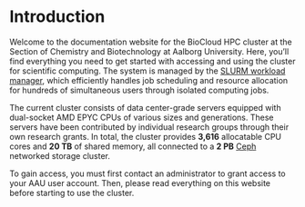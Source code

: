 # Introduction
Welcome to the documentation website for the BioCloud HPC cluster at the Section of Chemistry and Biotechnology at Aalborg University. Here, you’ll find everything you need to get started with accessing and using the cluster for scientific computing. The system is managed by the [SLURM workload manager](https://slurm.schedmd.com/archive/slurm-24.11.4/overview.html), which efficiently handles job scheduling and resource allocation for hundreds of simultaneous users through isolated computing jobs.

The current cluster consists of data center-grade servers equipped with dual-socket AMD EPYC CPUs of various sizes and generations. These servers have been contributed by individual research groups through their own research grants. In total, the cluster provides **3,616** allocatable CPU cores and **20 TB** of shared memory, all connected to a **2 PB** [Ceph](https://ceph.com/) networked storage cluster.

To gain access, you must first contact an administrator to grant access to your AAU user account. Then, please read everything on this website before starting to use the cluster.

